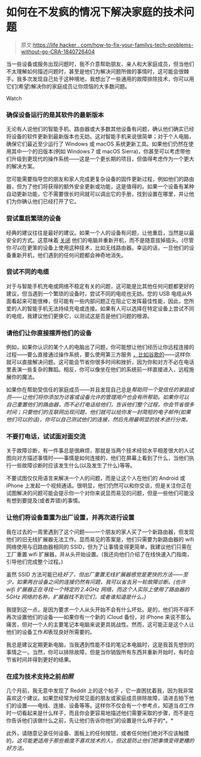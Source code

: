 # 如何在不发疯的情况下解决家庭的技术问题

> 原文:[https://life hacker . com/how-to-fix-your-familys-tech-problems-without-go-CRA-1840726404](https://lifehacker.com/how-to-fix-your-familys-tech-problems-without-going-cra-1840726404)

当一些设备或服务出现问题时，我不介意帮助朋友、亲人和大家庭成员，但当他们不太理解如何描述问题时，甚至是他们为解决问题所做的事情时，这可能会很棘手。我多次发现自己处于这种境地，我想出了一些通用的故障排除技术，你可以用它们(希望)解决你的家庭成员让你烦恼的大多数问题。

Watch

### 确保设备运行的是其软件的最新版本

无论有人说他们的智能手机、路由器或大多数其他设备有问题，确认他们确实已经将设备的软件更新到最新版本也无妨。这对智能手机来说很简单；对于个人电脑，确保它们最近至少运行了 Windows 或 macOS 系统更新工具。如果他们仍然在使用其中一个的旧版本(例如 Windows 7 或 macOS Sierra)，你甚至可以考虑带他们升级到更现代的操作系统——这是一个更长期的项目，但值得考虑作为一个更大的解决方案。

您可能需要指导您的朋友和家人完成更复杂设备的固件更新过程，例如他们的路由器，但为了他们将获得的额外安全更新或功能，这是值得的。如果一个设备有某种自动更新功能，它不需要很长时间就可以调出它的手册，找到设置在哪里，并让他们为你确认他们已经打开了它。

### 尝试重启繁琐的设备

经典的建议往往是最好的建议。如果一个人的设备有问题，让他重启，当然是以最安全的方式。这意味着 [关闭](https://lifehacker.com/shutting-down-windows-10-doesnt-actually-shut-down-wind-1825532376) 他们的电脑并重新开机，而不是随意拔掉插头。(尽管你*可以*在更笨的设备上使用这种技术，比如无线路由器。幸运的话，一旦他们的设备重新开机，他们遇到的任何问题都会神奇地消失。

### 尝试不同的电缆

对于与智能手机充电或网络不稳定有关的问题，这可能是比其他任何问题都更好的建议，但当遇到一个繁琐的设备时，尝试不同的电缆也无妨。您的 USB 电缆从外面看起来可能很棒，但可能有一些内部问题正在阻止它发挥最佳性能，因此，您所爱的人的智能手机无法持续充电或连接。如果有人可以选择在特定设备上尝试不同的电缆，我建议他们更换它，以测试这是否是他们问题的根源。

### 请他们让你直接摆弄他们的设备

例如，如果你认识的某个人的电脑出了问题，你可能想让他们经历让你远程连接的过程——要么直接通过操作系统，要么使用第三方服务 [，比如谷歌的](https://remotedesktop.google.com/)——这样你就可以直接解决问题。这可能会节省你很多时间和挫折，因为你和对方不必在电话里表演一些复杂的舞蹈。相反，你可以像坐在他们的系统前一样直接进入，远程施展你的魔法。

如果你在帮助受信任的家庭成员——并且发现自己总是*帮助同一个受信任的家庭成员——让他们将你添加为访客或设备允许的管理用户也会有所帮助。如果你可以自己重置他们的路由器，而不必打电话给他们，告诉他们整个过程，你会节省很多时间；只要他们的互联网出现问题，他们就可以给你发一封简短的电子邮件(如果他们可以的话)，你可以自己测试他们的连接，然后先用最明显的技术进行分类。*

### 不要打电话，试试面对面交流

关于故障诊断，有一件事总是很麻烦，那就是当两个技术经验水平相差很大的人试图向对方描述事情时——事情是如何连接的，他们在屏幕上看到了什么，当他们执行一些故障诊断时应该发生什么(以及发生了什么)等等。

不要试图仅仅用语言来解决一个人的问题，而是让这个人在他们的 Android 或 iPhone 上发起一个视频通话。很明显，他们仍然可以和你交谈，但是关注你正在试图解决的问题可能会提示你一个对你来说显而易见的问题，但是一些他们可能没有想到要提及(或者弄错)的事情。

### 让他们将设备重置为出厂设置，并再次进行设置

我在过去的一周里遇到了这个问题——一个朋友的家人买了一个新路由器，但发现他们的旧无线扩展器无法工作。显而易见的答案是，他们只需要为新路由器的 wifi 网络使用与旧路由器相同的 SSID，但为了让事情变得更简单，我建议他们只需在工厂重置 wifi 扩展器，并从头开始设置。(我还向他们介绍了在线快速入门指南，引导他们完成整个过程。)

虽然 SSID 方法可能已经*好了，但出厂重置无线扩展器感觉是更快的方法——至少，如果两台设备之间的连接仍然有问题，我可以省去另一轮故障诊断。(也许 wifi 扩展器正在寻找一个特定的 2.4GHz 网络，而这个人实际上使用了路由器的 5GHz 网络的名称，扩展器找不到它们，或者谁知道是什么。)*

我提到这一点，是因为要求一个人从头开始不会有什么坏处。是的，他们将不得不再次设置他们的设备——如果你有一个新的 iCloud 备份，对 iPhone 来说不那么痛苦，但对一个人的主要笔记本电脑来说更具挑战性。然而，这可能正是这个人让他们的设备工作*和*表现良好所需要的。

我总是建议定期更新电脑，当我遇到性能不佳的笔记本电脑时，这是我首先想到的事情之一。当然，你可以排除故障，但是当你销毁所有东西并重新开始时，有时会节省时间并得到更好的结果。

### 在成为技术支持之前*拍照*

几个月前，我无意中发现了 Reddit 上的这个帖子 ，它一直困扰着我，因为我非常喜欢这个建议。如果您经常为经常见面的朋友或家庭成员排除故障，请进去拍下他们的设置——电线、连接、设备等等。这样你不仅会有一个参考点，知道当*在*工作时一切看起来是什么样子，而且你会更容易地描述他们需要采取的步骤，而不是在你告诉他们该做什么之前，先让他们告诉你他们的设置是什么样子的*。*

此外，请随意记录任何设备、面板上的任何按钮，或者任何他们绝对不应该触摸的[](https://www.reddit.com/r/LifeProTips/comments/7yaqal/lpt_if_youre_the_go_to_tech_support_for/duew5m8/)*。这可能更适用于那些极度不喜欢技术的人，但这是防止他们把事情变得更糟的好方法。*